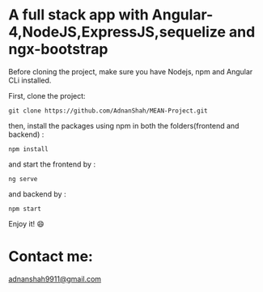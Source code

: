 # A full stack app with Angular-4,NodeJS,ExpressJS,sequelize and ngx-bootstrap  
Before cloning the project, make sure you have Nodejs, npm and Angular CLi installed.

First, clone the project:
```
git clone https://github.com/AdnanShah/MEAN-Project.git
```

then, install the packages using npm in both the folders(frontend and backend) :

```
npm install
```
and start the frontend by :

```
ng serve
```
and backend by :

```
npm start
```
Enjoy it! :smile:

# Contact me:
adnanshah9911@gmail.com
